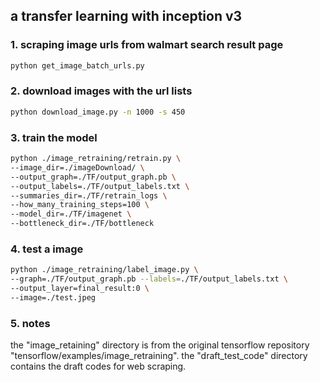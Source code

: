 ## a transfer learning with inception v3
### 1. scraping image urls from walmart search result page

```bash
python get_image_batch_urls.py
```
### 2. download images with the url lists

```bash
python download_image.py -n 1000 -s 450
```

### 3. train the model 

```bash
python ./image_retraining/retrain.py \
--image_dir=./imageDownload/ \
--output_graph=./TF/output_graph.pb \
--output_labels=./TF/output_labels.txt \
--summaries_dir=./TF/retrain_logs \
--how_many_training_steps=100 \
--model_dir=./TF/imagenet \
--bottleneck_dir=./TF/bottleneck
```

### 4. test a image

```bash
python ./image_retraining/label_image.py \
--graph=./TF/output_graph.pb --labels=./TF/output_labels.txt \
--output_layer=final_result:0 \
--image=./test.jpeg
```

### 5. notes
the "image_retaining" directory is from the original tensorflow repository "tensorflow/examples/image_retraining".
the "draft_test_code" directory contains the draft codes for web scraping.

